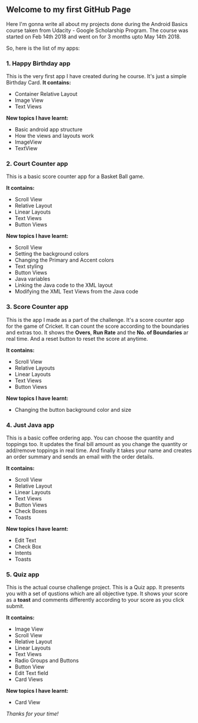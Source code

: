 ## Welcome to my first GitHub Page

Here I'm gonna write all about my projects done during the Android Basics course taken from Udacity - Google Scholarship Program.
The course was started on Feb 14th 2018 and went on for 3 months upto May 14th 2018.

So, here is the list of my apps:

### 1. Happy Birthday app

This is the very first app I have created during he course. It's just a simple Birthday Card.
**It contains:**
- Container Relative Layout
- Image View
- Text Views

**New topics I have learnt:**

- Basic android app structure
- How the views and layouts work
- ImageView
- TextView

### 2. Court Counter app

This is a basic score counter app for a Basket Ball game.

**It contains:**

- Scroll View
- Relative Layout
- Linear Layouts
- Text Views
- Button Views

**New topics I have learnt:**

- Scroll View
- Setting the background colors
- Changing the Primary and Accent colors
- Text styling
- Button Views
- Java variables
- Linking the Java code to the XML layout
- Modifying the XML Text Views from the Java code

### 3. Score Counter app

This is the app I made as a part of the challenge. It's a score counter app for the game of Cricket. It can count the score according to the boundaries and extras too. It shows the **Overs**, **Run Rate** and the **No. of Boundaries** ar real time. And a reset button to reset the score at anytime.

**It contains:**

- Scroll View
- Relative Layouts
- Linear Layouts
- Text Views
- Button Views

**New topics I have learnt:**

- Changing the button background color and size

### 4. Just Java app

This is a basic coffee ordering app. You can choose the quantity and toppings too. It updates the final bill amount as you change the quantity or add/remove toppings in real time. And finally it takes your name and creates an order summary and sends an email with the order details.

**It contains:**
- Scroll View
- Relative Layout
- Linear Layouts
- Text Views
- Button Views
- Check Boxes
- Toasts

**New topics I have learnt:**

- Edit Text
- Check Box
- Intents
- Toasts

### 5. Quiz app

This is the actual course challenge project. This is a Quiz app. It presents you with a set of qustions which are all objective type. It shows your score as a **toast** and comments differently according to your score as you click submit.

**It contains:**

- Image View
- Scroll View
- Relative Layout
- Linear Layouts
- Text Views
- Radio Groups and Buttons
- Button View
- Edit Text field
- Card Views

**New topics I have learnt:**

- Card View


_Thanks for your time!_
